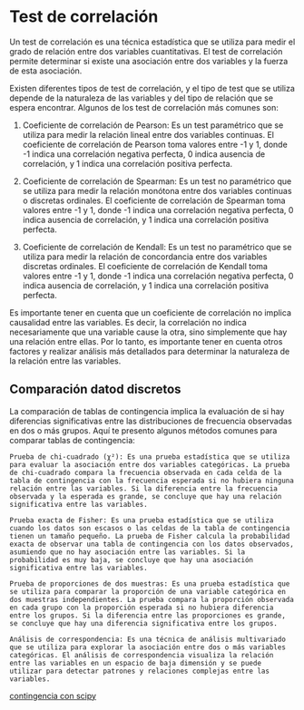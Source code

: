 # Test de correlación

Un test de correlación es una técnica estadística que se utiliza para medir el grado de relación entre dos variables cuantitativas. El test de correlación permite determinar si existe una asociación entre dos variables y la fuerza de esta asociación.

Existen diferentes tipos de test de correlación, y el tipo de test que se utiliza depende de la naturaleza de las variables y del tipo de relación que se espera encontrar. Algunos de los test de correlación más comunes son:

1. Coeficiente de correlación de Pearson: Es un test paramétrico que se utiliza para medir la relación lineal entre dos variables continuas. El coeficiente de correlación de Pearson toma valores entre -1 y 1, donde -1 indica una correlación negativa perfecta, 0 indica ausencia de correlación, y 1 indica una correlación positiva perfecta.

2. Coeficiente de correlación de Spearman: Es un test no paramétrico que se utiliza para medir la relación monótona entre dos variables continuas o discretas ordinales. El coeficiente de correlación de Spearman toma valores entre -1 y 1, donde -1 indica una correlación negativa perfecta, 0 indica ausencia de correlación, y 1 indica una correlación positiva perfecta.

3. Coeficiente de correlación de Kendall: Es un test no paramétrico que se utiliza para medir la relación de concordancia entre dos variables discretas ordinales. El coeficiente de correlación de Kendall toma valores entre -1 y 1, donde -1 indica una correlación negativa perfecta, 0 indica ausencia de correlación, y 1 indica una correlación positiva perfecta.

Es importante tener en cuenta que un coeficiente de correlación no implica causalidad entre las variables. Es decir, la correlación no indica necesariamente que una variable cause la otra, sino simplemente que hay una relación entre ellas. Por lo tanto, es importante tener en cuenta otros factores y realizar análisis más detallados para determinar la naturaleza de la relación entre las variables.


## Comparación datod discretos 

La comparación de tablas de contingencia implica la evaluación de si hay diferencias significativas entre las distribuciones de frecuencia observadas en dos o más grupos. Aquí te presento algunos métodos comunes para comparar tablas de contingencia:

    Prueba de chi-cuadrado (χ²): Es una prueba estadística que se utiliza para evaluar la asociación entre dos variables categóricas. La prueba de chi-cuadrado compara la frecuencia observada en cada celda de la tabla de contingencia con la frecuencia esperada si no hubiera ninguna relación entre las variables. Si la diferencia entre la frecuencia observada y la esperada es grande, se concluye que hay una relación significativa entre las variables.

    Prueba exacta de Fisher: Es una prueba estadística que se utiliza cuando los datos son escasos o las celdas de la tabla de contingencia tienen un tamaño pequeño. La prueba de Fisher calcula la probabilidad exacta de observar una tabla de contingencia con los datos observados, asumiendo que no hay asociación entre las variables. Si la probabilidad es muy baja, se concluye que hay una asociación significativa entre las variables.

    Prueba de proporciones de dos muestras: Es una prueba estadística que se utiliza para comparar la proporción de una variable categórica en dos muestras independientes. La prueba compara la proporción observada en cada grupo con la proporción esperada si no hubiera diferencia entre los grupos. Si la diferencia entre las proporciones es grande, se concluye que hay una diferencia significativa entre los grupos.

    Análisis de correspondencia: Es una técnica de análisis multivariado que se utiliza para explorar la asociación entre dos o más variables categóricas. El análisis de correspondencia visualiza la relación entre las variables en un espacio de baja dimensión y se puede utilizar para detectar patrones y relaciones complejas entre las variables.


[contingencia con scipy](https://docs.scipy.org/doc/scipy/reference/stats.contingency.html)